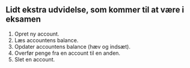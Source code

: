 ## Lidt ekstra udvidelse, som kommer til at være i eksamen
1. Opret ny account.
2. Læs accountens balance.
3. Opdater accountens balance (hæv og indsæt).
4. Overfør penge fra en account til en anden.
5. Slet en account.
